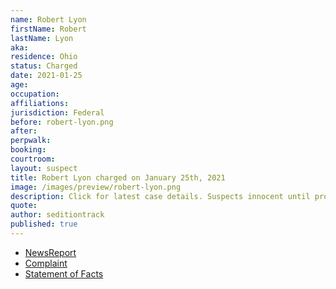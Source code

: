 ```yaml
---
name: Robert Lyon
firstName: Robert
lastName: Lyon
aka:
residence: Ohio
status: Charged
date: 2021-01-25
age:
occupation:
affiliations:
jurisdiction: Federal
before: robert-lyon.png
after:
perpwalk:
booking:
courtroom:
layout: suspect
title: Robert Lyon charged on January 25th, 2021
image: /images/preview/robert-lyon.png
description: Click for latest case details. Suspects innocent until proven guilty.
quote:
author: seditiontrack
published: true
---
```


- [NewsReport](https://www.wfmj.com/story/43232086/feds-accuse-3-ohio-men-of-illegally-entering-us-capitol)
- [Complaint](https://www.justice.gov/opa/page/file/1361301/download)
- [Statement of Facts](https://www.justice.gov/opa/page/file/1361301/download)
